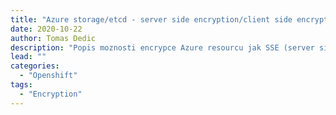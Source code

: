 ```yaml
---
title: "Azure storage/etcd - server side encryption/client side encryption "
date: 2020-10-22 
author: Tomas Dedic
description: "Popis moznosti encrypce Azure resourcu jak SSE (server side encryption) tak na strane clienta tedy ETCD"
lead: ""
categories:
  - "Openshift"
tags:
  - "Encryption"
---
```

